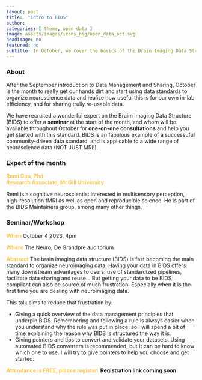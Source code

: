 ```yaml
---
layout: post
title:  "Intro to BIDS"
author: 
categories: [ theme, open-data ]
image: assets/images/icons_big/open_data_oct.svg
headimage: no
featured: no
subtitle: In October, we cover the basics of the Brain Imaging Data Structure - a key component of open and reproducible neuroscience.
---
```

<style>
orange {
  color: rgba(254, 200, 89, 1);
  font-weight: bold;
}
</style>

### About
After the September introduction to Data Management and Sharing, October is the month to really get our hands dirt and start using data standards to organize neuroscience data and realize how useful this is for our own in-lab efficiency, and for sharing trully re-usable data.

We have recruited a wonderful expert on the Braim Imaging Data Structure (BIDS) to offer a **seminar** at the start of the month, and whom will be available throughout October for **one-on-one consultations** and help you get started with this standard. BIDS is an fabulous example of a successuful community-driven data standard, and is applicable to a wide range of neuroscience data (NOT JUST MRI!).

### Expert of the month
<orange>Remi Gau, Phd<br>Research Associate, McGill University</orange>

Remi is a cognitive neuroscientist interested in multisensory perception, high-resolution fMRI as well as open and reproducible science. He is part of the BIDS Maintainers group, among many other things.

### Seminar/Workshop
<orange>When</orange>
October 4 2023, 4pm

<orange>Where</orange>
The Neuro, De Grandpre auditorium

<orange>Abstract</orange>
The brain imaging data structure (BIDS) is fast becoming the main standard to organize neuroimaging data. Having your data in BIDS offers many downstream advantages to users: use of standardized pipelines, facilitate data sharing and reuse… But getting your data to be BIDS compliant can also be source of much frustration. Especially when it is the first time you are dealing with neuroimaging data. 

This talk aims to reduce that frustration by:
* Giving a quick overview of the data management principles that underpin BIDS. Remembering and following a rule is always easier when you understand why the rule was put in place: so I will spend a bit of time explaining the reason why BIDS is structured the way it is. 
* Giving pointers and tips to convert and validate your datasets. Using automated BIDS converters is recommended, but It can be hard to know which one to use. I will try to give pointers to help you choose and get started.


<orange>Attendance is FREE, please register:</orange> 
**Registration link coming soon**


